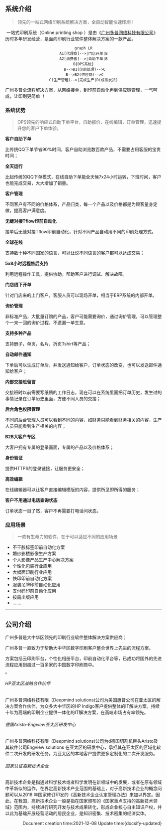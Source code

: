 ## 系统介绍

> 领先的一站式网络印刷系统解决方案，全自动智能快速印刷！

​       一站式印刷系统（Online printing shop ）是由《[广州多普网络科技有限公司](http://www.deepmind.cn/)》历时多年研发经营，是面向印刷行业软件整体解决方案的一款产品。

<center>

```mermaid
graph LR
A1[代理商]-->|门店开单|B
A2[消费者]-->|自助下单|B
B{OPS系统}
 B-->B1(印前处理)-->C
 B-->B2(供应商)-->C
C(生产管理)-->|完成生产|D(成品发货)
```

</center>
广州多普全流程解决方案，从网络接单，到印前自动化再到供应链管理，一气呵成，让印刷更简单 ！

### 系统优势

> OPS领先的响应式自助下单平台，自助报价，在线编辑，订单管理，迅速提升您的客户下单体验。

**客户自助下单**

比传统QQ下单节省90%时间，客户自助浏览数百款产品，不需要占用客服的宝贵时间；

**全天运行**

比起传统的QQ下单模式，在线自助下单能全天候7x24小时运转，下班时间，客户也能完成交易，大大增加了销量。

**客户管理**

不同客户有不同的价格体系，产品归类，每一个产品以及价格都是为顾客量身定做，提高客户满意度。

**无缝对接Tflow印前自动化**

接单后无缝对接Tflow印前自动化，针对不同产品自动用不同的印前处理方式。

**全球在线**

支持数十种不同国家的语言，可以让说不同语言的客户都可以达成交易；

**5x8小时远程售后支持** 

利用远程操作工具，提供协助，帮助客户进行调试、解决故障。

**门店线下开单**

针对门店来的上门客户，客服人员可以现场开单，相当于ERP系统的内部开单。

**询价管理**

非标准产品，大批量订购的产品，客户可能需要询价，通过询价管理，可以管理整个一来一回的询价过程，不遗漏一单生意。 

**支持多种产品**

支持册子，单页，名片，折页Tshirt等产品；

**自动邮件通知**

下单后可以生成订单后，并发送通知给客户，订单状态的改变，也可以发送邮件通知给客户；

**内部交接班留言**

交接班时以前需要写纸质的工作日志，现在可以在系统里面把订单历史，发生过的事情记录在订单历史里面，方便不同人员的交接；

**后台角色权限管理**

不同的后台管理人员可以看到不同的内容，如财务只能看到财务相关的内容，生产人员只能看到生产相关的内容；

**B2B大客户专区**

大客户拥有专属的登录画面，专属的产品以及价格体系；

**身份验证**

提供HTTPS的登录链接，让服务更安全；

**高效编辑**

在线编辑器可以让客户直接编辑模版的内容，提供所见即所得的服务；

**客户不用通过电话查询状态**

订单状态一目了然，客户不再需要打电话问状态。



### 应用场景

> 一款有生命力的软件，在于可以适应不同的应用场景

- 不干胶标签印前自动化方案
- 婚纱影楼影像生产方案
- 个人影像产品生产中心解决方案
- 个性化包装行业应用
- 大幅面印刷行业应用
- 快印印前自动化方案
- 服装吊牌印前自动化应用
- 支付码印前自动化应用
- 按需出版应用
- .......



------



## 公司介绍

广州多普是大中华区领先的印刷行业软件整体解决方案供应商；

广州多普一直致力于帮助大中华区数字印刷客户整合世界上先进的流程方案。

方案包括云印刷平台，个性化相册平台，印前自动化平台等，已成功将国外的先进流程应用到超过一百多家的中国数字印刷商中。

<img src="https://cdn.goodq.top/caches/b51a08071e9366c0c904d02767dfd789/aHR0cDovL3d3dy5kZWVwbWluZC5jbi9xZnktY29udGVudC91cGxvYWRzLzIwMjAvMDIvMmQxNWUyYzhlMDEwM2M1Nzg1Nzg5NjZmN2YzZmVlM2UucG5n.png" style="zoom:40%;" />

###### HP亚太区战略合作伙伴

广州多普网络科技有限（Deepmind solutions)公司为美国惠普公司在亚太区的解决方案合作伙伴，为众多大中华区的HP Indigo客户提供整体的IT解决方案。持续十年为高端的印刷企业提供一体化的IT解决方案，在高端市场占有率领先。

###### 德国Aristo-Engview亚太区研发中心

广州多普网络科技有限（Deepmind solutions)公司为d德国切割机巨头Aristo及其软件公司Engview solutions 在亚太区的研发中心，承担其在亚太区的区域化软件二次开发的研发任务。为亚太区的本地客户提供更多定制化的二次开发服务。 

###### 国家认证高新技术企业

高新技术企业是指通过科学技术或者科学发明在新领域中的发展，或者在原有领域中革新似的运作。在界定高新技术产业范围的基础上，对于高新技术企业的概念问题可以从2016 年国家修订印发的《高新技术企业认定管理办法》来加以界定。因此，在我国，高新技术企业一般是指在国家颁布的《国家重点支持的高新技术领域》范围内，持续进行研究开发与技术成果转化，形成企业核心自主知识产权，并以此为基础开展经营活动的居民企业，是知识密集、技术密集的经济实体。 



<p align="right">Document creation time:2021-12-08   Update time:{docsify-updated} </p> 